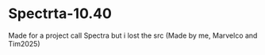 # Spectrta-10.40
Made for a project call Spectra but i lost the src (Made by me, Marvelco and Tim2025)
